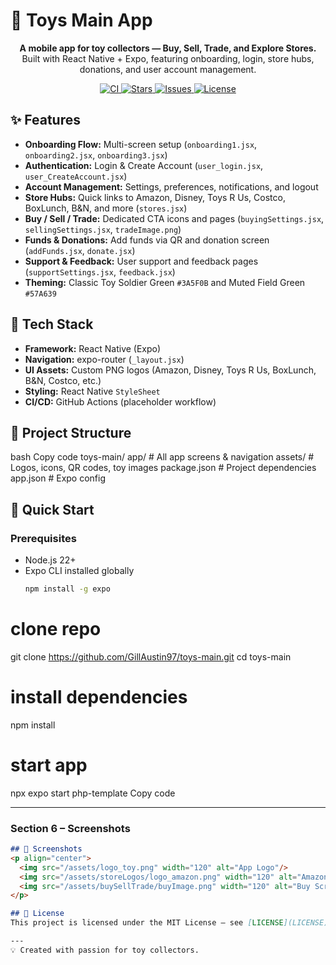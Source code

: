 # 🧸 Toys Main App

<p align="center">
  <b>A mobile app for toy collectors — Buy, Sell, Trade, and Explore Stores.</b><br/>
  Built with React Native + Expo, featuring onboarding, login, store hubs, donations, and user account management.
</p>

<p align="center">
  <a href="https://github.com/GillAustin97/toys-main/actions">
    <img alt="CI" src="https://img.shields.io/github/actions/workflow/status/GillAustin97/toys-main/ci.yml?label=CI"/>
  </a>
  <a href="https://github.com/GillAustin97/toys-main/stargazers">
    <img alt="Stars" src="https://img.shields.io/github/stars/GillAustin97/toys-main?style=social"/>
  </a>
  <a href="https://github.com/GillAustin97/toys-main/issues">
    <img alt="Issues" src="https://img.shields.io/github/issues/GillAustin97/toys-main"/>
  </a>
  <a href="https://github.com/GillAustin97/toys-main/blob/main/LICENSE">
    <img alt="License" src="https://img.shields.io/badge/license-MIT-3A5F0B"/>
  </a>
</p>

## ✨ Features
- **Onboarding Flow:** Multi-screen setup (`onboarding1.jsx`, `onboarding2.jsx`, `onboarding3.jsx`)  
- **Authentication:** Login & Create Account (`user_login.jsx`, `user_CreateAccount.jsx`)  
- **Account Management:** Settings, preferences, notifications, and logout  
- **Store Hubs:** Quick links to Amazon, Disney, Toys R Us, Costco, BoxLunch, B&N, and more (`stores.jsx`)  
- **Buy / Sell / Trade:** Dedicated CTA icons and pages (`buyingSettings.jsx`, `sellingSettings.jsx`, `tradeImage.png`)  
- **Funds & Donations:** Add funds via QR and donation screen (`addFunds.jsx`, `donate.jsx`)  
- **Support & Feedback:** User support and feedback pages (`supportSettings.jsx`, `feedback.jsx`)  
- **Theming:** Classic Toy Soldier Green `#3A5F0B` and Muted Field Green `#57A639`

## 🧱 Tech Stack
- **Framework:** React Native (Expo)  
- **Navigation:** expo-router (`_layout.jsx`)  
- **UI Assets:** Custom PNG logos (Amazon, Disney, Toys R Us, BoxLunch, B&N, Costco, etc.)  
- **Styling:** React Native `StyleSheet`  
- **CI/CD:** GitHub Actions (placeholder workflow)

## 📂 Project Structure
bash
Copy code
toys-main/
  app/            # All app screens & navigation
  assets/         # Logos, icons, QR codes, toy images
  package.json    # Project dependencies
  app.json        # Expo config

## 🚀 Quick Start

### Prerequisites
- Node.js 22+  
- Expo CLI installed globally  
  ```bash
  npm install -g expo

# clone repo
git clone https://github.com/GillAustin97/toys-main.git
cd toys-main

# install dependencies
npm install

# start app
npx expo start
php-template
Copy code

---

### **Section 6 – Screenshots**
```markdown
## 📸 Screenshots
<p align="center">
  <img src="/assets/logo_toy.png" width="120" alt="App Logo"/>
  <img src="/assets/storeLogos/logo_amazon.png" width="120" alt="Amazon Hub"/>
  <img src="/assets/buySellTrade/buyImage.png" width="120" alt="Buy Screen"/>
</p>

## 📜 License
This project is licensed under the MIT License — see [LICENSE](LICENSE) for details.

---
💡 Created with passion for toy collectors.
